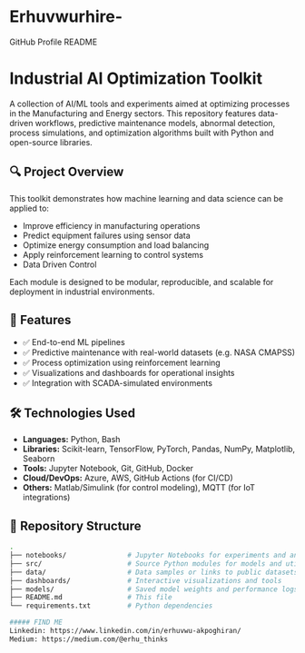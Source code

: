 # Erhuvwurhire-
GitHub Profile README 
# Industrial AI Optimization Toolkit

A collection of AI/ML tools and experiments aimed at optimizing processes in the Manufacturing and Energy sectors. This repository features data-driven workflows, predictive maintenance models, abnormal detection, process simulations, and optimization algorithms built with Python and open-source libraries.

## 🔍 Project Overview

This toolkit demonstrates how machine learning and data science can be applied to:
- Improve efficiency in manufacturing operations
- Predict equipment failures using sensor data
- Optimize energy consumption and load balancing
- Apply reinforcement learning to control systems
- Data Driven Control

Each module is designed to be modular, reproducible, and scalable for deployment in industrial environments.

## 🚀 Features

- ✅ End-to-end ML pipelines
- ✅ Predictive maintenance with real-world datasets (e.g. NASA CMAPSS)
- ✅ Process optimization using reinforcement learning
- ✅ Visualizations and dashboards for operational insights
- ✅ Integration with SCADA-simulated environments

## 🛠️ Technologies Used

- **Languages:** Python, Bash
- **Libraries:** Scikit-learn, TensorFlow, PyTorch, Pandas, NumPy, Matplotlib, Seaborn
- **Tools:** Jupyter Notebook, Git, GitHub, Docker
- **Cloud/DevOps:** Azure, AWS, GitHub Actions (for CI/CD)
- **Others:** Matlab/Simulink (for control modeling), MQTT (for IoT integrations) 

## 📁 Repository Structure

```bash
.
├── notebooks/               # Jupyter Notebooks for experiments and analysis
├── src/                     # Source Python modules for models and utilities
├── data/                    # Data samples or links to public datasets
├── dashboards/              # Interactive visualizations and tools
├── models/                  # Saved model weights and performance logs
├── README.md                # This file
└── requirements.txt         # Python dependencies

##### FIND ME 
Linkedin: https://www.linkedin.com/in/erhuvwu-akpoghiran/
Medium: https://medium.com/@erhu_thinks 


